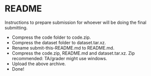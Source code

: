# README

Instructions to prepare submission for whoever will be doing the final submitting.

- Compress the code folder to code.zip.
- Compress the dataset folder to dataset.tar.xz.
- Rename submit-this-README.md to README.md.
- Compress the code.zip, README.md and dataset.tar.xz. Zip recommended: TA/grader might use windows.
- Upload the above archive.
- Done!
